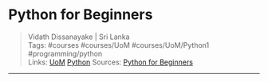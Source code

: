# Python for Beginners

> Vidath Dissanayake | Sri Lanka  
> Tags: #courses #courses/UoM #courses/UoM/Python1 #programming/python  
> Links: [UoM](../UoM.md) [Python](../../../programming/python/Python.md) 
> Sources:  [Python for Beginners](https://open.uom.lk/lms/course/view.php?id=15)
---